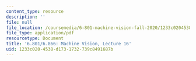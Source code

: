 ```yaml
---
content_type: resource
description: ''
file: null
file_location: /coursemedia/6-801-machine-vision-fall-2020/1233c0204538d1731732739c8491687b_MIT6_801F20_lec16.pdf
file_type: application/pdf
resourcetype: Document
title: '6.801/6.866: Machine Vision, Lecture 16'
uid: 1233c020-4538-d173-1732-739c8491687b
---
```

